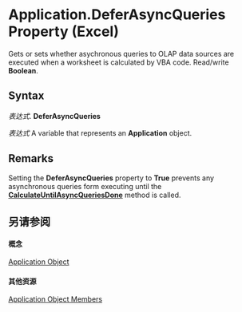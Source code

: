 
# Application.DeferAsyncQueries Property (Excel)

Gets or sets whether asychronous queries to OLAP data sources are executed when a worksheet is calculated by VBA code. Read/write  **Boolean**.


## Syntax

 _表达式_. **DeferAsyncQueries**

 _表达式_ A variable that represents an **Application** object.


## Remarks

Setting the  **DeferAsyncQueries** property to **True** prevents any asynchronous queries form executing until the **[CalculateUntilAsyncQueriesDone](5796365e-5a79-3e4b-023e-3a1a120e92df.md)** method is called.


## 另请参阅


#### 概念


[Application Object](19b73597-5cf9-4f56-8227-b5211f657f6f.md)
#### 其他资源


[Application Object Members](http://msdn.microsoft.com/library/4cb9ca42-8d07-cc9c-2d80-4eb9a5921e1e%28Office.15%29.aspx)